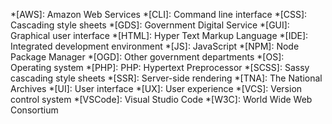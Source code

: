 *[AWS]: Amazon Web Services
*[CLI]: Command line interface
*[CSS]: Cascading style sheets
*[GDS]: Government Digital Service
*[GUI]: Graphical user interface
*[HTML]: Hyper Text Markup Language
*[IDE]: Integrated development environment
*[JS]: JavaScript
*[NPM]: Node Package Manager
*[OGD]: Other government departments
*[OS]: Operating system
*[PHP]: PHP: Hypertext Preprocessor
*[SCSS]: Sassy cascading style sheets
*[SSR]: Server-side rendering
*[TNA]: The National Archives
*[UI]: User interface
*[UX]: User experience
*[VCS]: Version control system
*[VSCode]: Visual Studio Code
*[W3C]: World Wide Web Consortium
